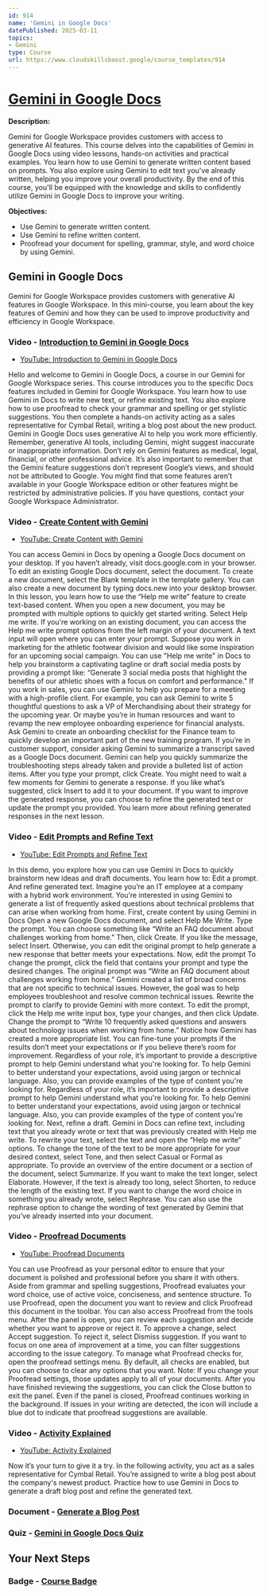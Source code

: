 ```yaml
---
id: 914
name: 'Gemini in Google Docs'
datePublished: 2025-03-11
topics:
- Gemini
type: Course
url: https://www.cloudskillsboost.google/course_templates/914
---
```


# [Gemini in Google Docs](https://www.cloudskillsboost.google/course_templates/914)

**Description:**

Gemini for Google Workspace provides customers with access to generative AI features. This course delves into the capabilities of Gemini in Google Docs using video lessons, hands-on activities and practical examples. You learn how to use Gemini to generate written content based on prompts. You also explore using Gemini to edit text you've already written, helping you improve your overall productivity. By the end of this course, you'll be equipped with the knowledge and skills to confidently utilize Gemini in Google Docs to improve your writing. 

**Objectives:**

- Use Gemini to generate written content.
- Use Gemini to refine written content.
- Proofread your document for spelling, grammar, style, and word choice by using Gemini.

## Gemini in Google Docs

Gemini for Google Workspace provides customers with generative AI features in Google Workspace. In this mini-course, you learn about the key features of Gemini and how they can be used to improve productivity and efficiency in Google Workspace.

### Video - [Introduction to Gemini in Google Docs](https://www.cloudskillsboost.google/course_templates/914/video/526648)

- [YouTube: Introduction to Gemini in Google Docs](https://www.youtube.com/watch?v=dhs7vn-ILYA)

Hello and welcome to Gemini in Google Docs, a course in our Gemini for Google Workspace series. This course introduces you to the specific Docs features included in Gemini for Google Workspace. You learn how to use Gemini in Docs to write new text, or refine existing text. You also explore how to use proofread to check your grammar and spelling or get stylistic suggestions. You then complete a hands-on activity acting as a sales representative for Cymbal Retail, writing a blog post about the new product. Gemini in Google Docs uses generative AI to help you work more efficiently. Remember, generative AI tools, including Gemini, might suggest inaccurate or inappropriate information. Don’t rely on Gemini features as medical, legal, financial, or other professional advice. It’s also important to remember that the Gemini feature suggestions don’t represent Google’s views, and should not be attributed to Google. You might find that some features aren’t available in your Google Workspace edition or other features might be restricted by administrative policies. If you have questions, contact your Google Workspace Administrator.

### Video - [Create Content with Gemini](https://www.cloudskillsboost.google/course_templates/914/video/526649)

- [YouTube: Create Content with Gemini](https://www.youtube.com/watch?v=a1hH83OJWus)

You can access Gemini in Docs by opening a Google Docs document on your desktop. If you haven’t already, visit docs.google.com in your browser. To edit an existing Google Docs document, select the document. To create a new document, select the Blank template in the template gallery. You can also create a new document by typing docs.new into your desktop browser. In this lesson, you learn how to use the “Help me write” feature to create text-based content. When you open a new document, you may be prompted with multiple options to quickly get started writing. Select Help me write. If you're working on an existing document, you can access the Help me write prompt options from the left margin of your document. A text input will open where you can enter your prompt. Suppose you work in marketing for the athletic footwear division and would like some inspiration for an upcoming social campaign. You can use "Help me write" in Docs to help you brainstorm a captivating tagline or draft social media posts by providing a prompt like: “Generate 3 social media posts that highlight the benefits of our athletic shoes with a focus on comfort and performance.” If you work in sales, you can use Gemini to help you prepare for a meeting with a high-profile client. For example, you can ask Gemini to write 5 thoughtful questions to ask a VP of Merchandising about their strategy for the upcoming year. Or maybe you’re in human resources and want to revamp the new employee onboarding experience for financial analysts. Ask Gemini to create an onboarding checklist for the Finance team to quickly develop an important part of the new training program. If you’re in customer support, consider asking Gemini to summarize a transcript saved as a Google Docs document. Gemini can help you quickly summarize the troubleshooting steps already taken and provide a bulleted list of action items. After you type your prompt, click Create. You might need to wait a few moments for Gemini to generate a response. If you like what’s suggested, click Insert to add it to your document. If you want to improve the generated response, you can choose to refine the generated text or update the prompt you provided. You learn more about refining generated responses in the next lesson.

### Video - [Edit Prompts and Refine Text](https://www.cloudskillsboost.google/course_templates/914/video/526650)

- [YouTube: Edit Prompts and Refine Text](https://www.youtube.com/watch?v=ggKE4hbbEtI)

In this demo, you explore how you can use Gemini in Docs to quickly brainstorm new ideas and draft documents. You learn how to: Edit a prompt. And refine generated text. Imagine you’re an IT employee at a company with a hybrid work environment. You’re interested in using Gemini to generate a list of frequently asked questions about technical problems that can arise when working from home. First, create content by using Gemini in Docs Open a new Google Docs document, and select Help Me Write. Type the prompt. You can choose something like “Write an FAQ document about challenges working from home.” Then, click Create. If you like the message, select Insert. Otherwise, you can edit the original prompt to help generate a new response that better meets your expectations. Now, edit the prompt To change the prompt, click the field that contains your prompt and type the desired changes. The original prompt was “Write an FAQ document about challenges working from home.” Gemini created a list of broad concerns that are not specific to technical issues. However, the goal was to help employees troubleshoot and resolve common technical issues. Rewrite the prompt to clarify to provide Gemini with more context. To edit the prompt, click the Help me write input box, type your changes, and then click Update. Change the prompt to “Write 10 frequently asked questions and answers about technology issues when working from home.” Notice how Gemini has created a more appropriate list. You can fine-tune your prompts if the results don’t meet your expectations or if you believe there’s room for improvement. Regardless of your role, it’s important to provide a descriptive prompt to help Gemini understand what you're looking for. To help Gemini to better understand your expectations, avoid using jargon or technical language. Also, you can provide examples of the type of content you're looking for. Regardless of your role, it’s important to provide a descriptive prompt to help Gemini understand what you're looking for. To help Gemini to better understand your expectations, avoid using jargon or technical language. Also, you can provide examples of the type of content you're looking for. Next, refine a draft. Gemini in Docs can refine text, including text that you already wrote or text that was previously created with Help me write. To rewrite your text, select the text and open the “Help me write” options. To change the tone of the text to be more appropriate for your desired context, select Tone, and then select Casual or Formal as appropriate. To provide an overview of the entire document or a section of the document, select Summarize. If you want to make the text longer, select Elaborate. However, if the text is already too long, select Shorten, to reduce the length of the existing text. If you want to change the word choice in something you already wrote, select Rephrase. You can also use the rephrase option to change the wording of text generated by Gemini that you’ve already inserted into your document.

### Video - [Proofread Documents](https://www.cloudskillsboost.google/course_templates/914/video/526651)

- [YouTube: Proofread Documents](https://www.youtube.com/watch?v=NOk44zIxI9w)

You can use Proofread as your personal editor to ensure that your document is polished and professional before you share it with others. Aside from grammar and spelling suggestions, Proofread evaluates your word choice, use of active voice, conciseness, and sentence structure. To use Proofread, open the document you want to review and click Proofread this document in the toolbar. You can also access Proofread from the tools menu. After the panel is open, you can review each suggestion and decide whether you want to approve or reject it. To approve a change, select Accept suggestion. To reject it, select Dismiss suggestion. If you want to focus on one area of improvement at a time, you can filter suggestions according to the issue category. To manage what Proofread checks for, open the proofread settings menu. By default, all checks are enabled, but you can choose to clear any options that you want. Note: If you change your Proofread settings, those updates apply to all of your documents. After you have finished reviewing the suggestions, you can click the Close button to exit the panel. Even if the panel is closed, Proofread continues working in the background. If issues in your writing are detected, the icon will include a blue dot to indicate that proofread suggestions are available.

### Video - [Activity Explained](https://www.cloudskillsboost.google/course_templates/914/video/526652)

- [YouTube: Activity Explained](https://www.youtube.com/watch?v=MRrGEFiue5g)

Now it’s your turn to give it a try. In the following activity, you act as a sales representative for Cymbal Retail. You’re assigned to write a blog post about the company's newest product. Practice how to use Gemini in Docs to generate a draft blog post and refine the generated text.

### Document - [Generate a Blog Post](https://www.cloudskillsboost.google/course_templates/914/documents/526653)

### Quiz - [Gemini in Google Docs Quiz](https://www.cloudskillsboost.google/course_templates/914/quizzes/526654)

## Your Next Steps

### Badge - [Course Badge](https://www.cloudskillsboost.googleNone)
